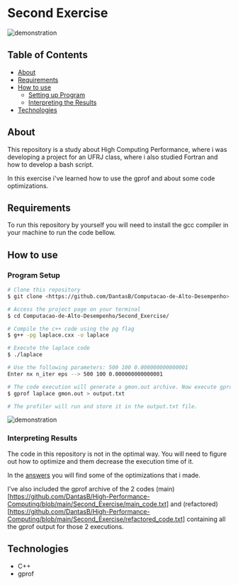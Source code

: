 # Second Exercise

![demonstration](https://cdn.discordapp.com/attachments/539836343094870016/838093576582856724/unknown.png)

## Table of Contents

<!--ts-->

- [About](#about)
- [Requirements](#requirements)
- [How to use](#how-to-use)
  - [Setting up Program](#program-setup)
  - [Interpreting the Results](#interpreting-results)
- [Technologies](#technologies)
<!--te-->

## About

This repository is a study about High Computing Performance, where i was developing a project for an UFRJ class, where i also studied Fortran and how to develop a bash script.

In this exercise i've learned how to use the gprof and about some code optimizations.

## Requirements

To run this repository by yourself you will need to install the gcc compiler in your machine to run the code bellow.

## How to use

### Program Setup

```bash
# Clone this repository
$ git clone <https://github.com/DantasB/Computacao-de-Alto-Desempenho>

# Access the project page on your terminal
$ cd Computacao-de-Alto-Desempenho/Second_Exercise/

# Compile the c++ code using the pg flag
$ g++ -pg laplace.cxx -o laplace

# Execute the laplace code
$ ./laplace

# Use the following parameters: 500 100 0.000000000000001
Enter nx n_iter eps --> 500 100 0.000000000000001

# The code execution will generate a gmon.out archive. Now execute gprof
$ gprof laplace gmon.out > output.txt

# The profiler will run and store it in the output.txt file.
```

![demonstration](https://cdn.discordapp.com/attachments/539836343094870016/838092024472272936/unknown.png)

### Interpreting Results

The code in this repository is not in the optimal way. You will need to figure out how to optimize and them decrease the execution time of it.

In the [answers](https://github.com/DantasB/High-Performance-Computing/blob/main/Second_Exercise/Respostas.pdf) you will find some of the optimizations that i made.

I've also included the gprof archive of the 2 codes (main)[https://github.com/DantasB/High-Performance-Computing/blob/main/Second_Exercise/main_code.txt] and (refactored)[https://github.com/DantasB/High-Performance-Computing/blob/main/Second_Exercise/refactored_code.txt] containing all the gprof output for those 2 executions.

## Technologies

- C++
- gprof
